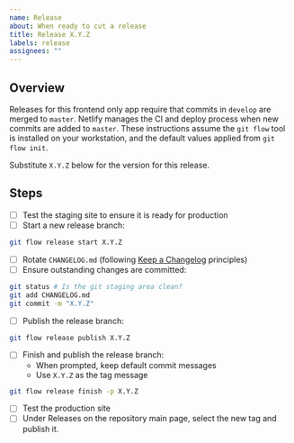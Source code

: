 ```yaml
---
name: Release
about: When ready to cut a release
title: Release X.Y.Z
labels: release
assignees: ""
---
```


## Overview

Releases for this frontend only app require that commits in `develop` are
merged to `master`. Netlify manages the CI and deploy process when new
commits are added to `master`. These instructions assume the `git flow` tool
is installed on your workstation, and the default values applied from `git flow init`.

Substitute `X.Y.Z` below for the version for this release.

## Steps

- [ ] Test the staging site to ensure it is ready for production
- [ ] Start a new release branch:

```bash
git flow release start X.Y.Z
```

- [ ] Rotate `CHANGELOG.md` (following [Keep a Changelog](https://keepachangelog.com/) principles)
- [ ] Ensure outstanding changes are committed:

```bash
git status # Is the git staging area clean?
git add CHANGELOG.md
git commit -m "X.Y.Z"
```

- [ ] Publish the release branch:

```bash
git flow release publish X.Y.Z
```

- [ ] Finish and publish the release branch:
  - When prompted, keep default commit messages
  - Use `X.Y.Z` as the tag message

```bash
git flow release finish -p X.Y.Z
```

- [ ] Test the production site
- [ ] Under Releases on the repository main page, select the new tag and publish it. 

